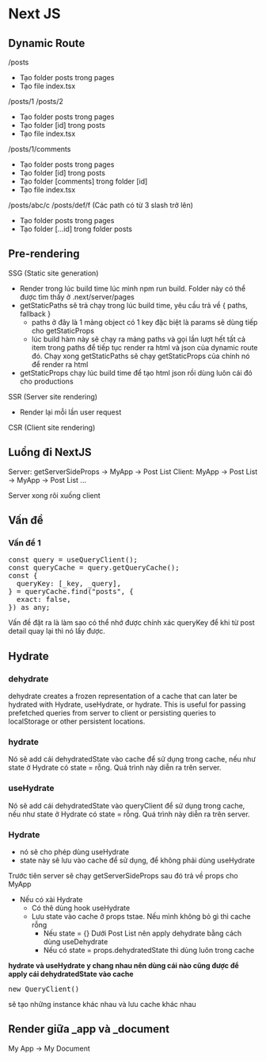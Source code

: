 # Next JS

## Dynamic Route

/posts

- Tạo folder posts trong pages
- Tạo file index.tsx

/posts/1 /posts/2

- Tạo folder posts trong pages
- Tạo folder [id] trong posts
- Tạo file index.tsx

/posts/1/comments

- Tạo folder posts trong pages
- Tạo folder [id] trong posts
- Tạo folder [comments] trong folder [id]
- Tạo file index.tsx

/posts/abc/c /posts/def/f (Các path có từ 3 slash trở lên)

- Tạo folder posts trong pages
- Tạo folder [...id] trong folder posts

## Pre-rendering

SSG (Static site generation)

- Render trong lúc build time lúc mình npm run build. Folder này có thể được tìm thấy ở .next/server/pages
- getStaticPaths sẽ trả chạy trong lúc build time, yêu cầu trả về { paths, fallback }
  - paths ở đây là 1 mảng object có 1 key đặc biệt là params sẽ dùng tiếp cho getStaticProps
  - lúc build hàm này sẽ chạy ra mảng paths và gọi lần lượt hết tất cả item trong paths để tiếp tục render ra html và json của dynamic route đó. Chạy xong getStaticPaths sẽ chạy getStaticProps của chính nó để render ra html
- getStaticProps chạy lúc build time để tạo html json rồi dùng luôn cái đó cho productions

SSR (Server site rendering)

- Render lại mỗi lần user request

CSR (Client site rendering)

## Luồng đi NextJS

Server: getServerSideProps -> MyApp -> Post List
Client: MyApp -> Post List -> MyApp -> Post List ...

Server xong rôi xuống client

## Vấn đề

### Vấn đề 1

<pre>
const query = useQueryClient();
const queryCache = query.getQueryCache();
const {
  queryKey: [_key, _query],
} = queryCache.find("posts", {
  exact: false,
}) as any;
</pre>

Vấn đề đặt ra là làm sao có thể nhớ được chính xác queryKey để khi từ post detail quay lại thì nó lấy được.

## Hydrate

### dehydrate

dehydrate creates a frozen representation of a cache that can later be hydrated with Hydrate, useHydrate, or hydrate. This is useful for passing prefetched queries from server to client or persisting queries to localStorage or other persistent locations.

### hydrate

Nó sẽ add cái dehydratedState vào cache để sử dụng trong cache, nếu như state ở Hydrate có state = rỗng. Quá trình này diễn ra trên server.

### useHydrate

Nó sẽ add cái dehydratedState vào queryClient để sử dụng trong cache, nếu như state ở Hydrate có state = rỗng. Quá trình này diễn ra trên server.

### Hydrate

- nó sẽ cho phép dùng useHydrate
- state này sẽ lưu vào cache để sử dụng, để không phải dùng useHydrate

Trước tiên server sẽ chạy getServerSideProps sau đó trả về props cho MyApp

- Nếu có xài Hydrate
  - Có thê dùng hook useHydrate
  - Lưu state vào cache ở props tstae. Nếu mình không bỏ gì thì cache rỗng
    - Nếu state = {} Dưới Post List nên apply dehydrate bằng cách dùng useDehydrate
    - Nếu có state = props.dehydratedState thì dùng luôn trong cache

<strong>hydrate và useHydrate y chang nhau nên dùng cái nào cũng được để apply cái dehydratedState vào cache</strong>

<pre>new QueryClient()</pre> sẽ tạo những instance khác nhau và lưu cache khác nhau

## Render giữa \_app và \_document

My App -> My Document
